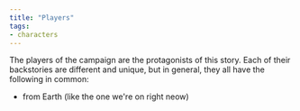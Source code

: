 ```yaml
---
title: "Players"
tags:
- characters
---
```




The players of the campaign are the protagonists of this story. Each of their backstories are different and unique, but in general, they all have the following in common:
* from Earth (like the one we're on right neow)